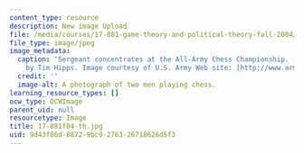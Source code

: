 ```yaml
---
content_type: resource
description: New image Upload
file: /media/courses/17-881-game-theory-and-political-theory-fall-2004/9d43f86d88729bc9276326718626d5f3_17-881f04-th.jpg
file_type: image/jpeg
image_metadata:
  caption: 'Sergeant concentrates at the All-Army Chess Championship. (Army photo
    by Tim Hipps. Image courtesy of U.S. Army Web site: [http://www.army.mil/](http://www.army.mil/).)'
  credit: ''
  image-alt: A photograph of two men playing chess.
learning_resource_types: []
ocw_type: OCWImage
parent_uid: null
resourcetype: Image
title: 17-881f04-th.jpg
uid: 9d43f86d-8872-9bc9-2763-26718626d5f3
---
```

